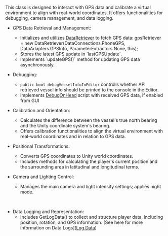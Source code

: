 This class is designed to interact with GPS data and calibrate a virtual environment to align with real-world coordinates. It offers functionalities for debugging, camera management, and data logging.

- GPS Data Retrieval and Management:
    
    - Initializes and utilizes [DataRetriever](/C:/Program%20Files/Joplin/resources/app.asar/%5BDataRetriever%5D%28:/b2567088f37b4418a4ce02573bb2a6ab%29 "%5BDataRetriever%5D(:/b2567088f37b4418a4ce02573bb2a6ab)") to fetch GPS data: gpsRetriever = new DataRetriever(DataConnections.PhoneGPS, DataAdapters.GPSInfo, ParameterExtractors.None, this); 
    - Stores the latest GPS update in \`lastGPSUpdate\`.
    - Implements \`updateGPS()\` method for updating GPS data asynchronously.
- Debugging:
    
    - `public bool debugVesselInfoInEditor` controlls whether API retrieved vessel info should be printed to the console in the Editor.
    - implements [DebugOnHead](/C:/Program%20Files/Joplin/resources/app.asar/%5BDebugOnHead%5D%28:/18bb9d05af4a499bb7934d19477e61fd%29 "%5BDebugOnHead%5D(:/18bb9d05af4a499bb7934d19477e61fd)") script with received GPS data, if enabled from GUI
- Calibration and Orientation:
    
    - Calculates the difference between the vessel's true north bearing and the Unity coordinate system's bearing.
    - Offers calibration functionalities to align the virtual environment with real-world coordinates and in relation to GPS data.
- Positional Transformations:
    
    - Converts GPS coordinates to Unity world coordinates.
    - Includes methods for calculating the player's current position and the surrounding area in latitudinal and longitudinal terms.
- Camera and Lighting Control:
    
    - Manages the main camera and light intensity settings; applies night mode.

&nbsp;

- Data Logging and Representation:
    - Includes GetLogData() to collect and structure player data, including position, rotation, and GPS information. \[See here for more information on Data Logs\]([Log Data](:/1602e63036f84feb86bcae1d46f3c987))

&nbsp;